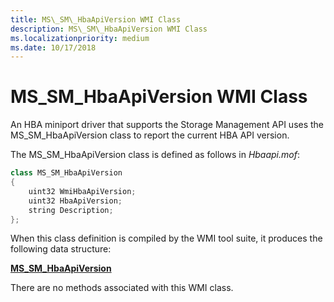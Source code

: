 ```yaml
---
title: MS\_SM\_HbaApiVersion WMI Class
description: MS\_SM\_HbaApiVersion WMI Class
ms.localizationpriority: medium
ms.date: 10/17/2018
---
```


# MS\_SM\_HbaApiVersion WMI Class


An HBA miniport driver that supports the Storage Management API uses the MS\_SM\_HbaApiVersion class to report the current HBA API version.

The MS\_SM\_HbaApiVersion class is defined as follows in *Hbaapi.mof*:

```cpp
class MS_SM_HbaApiVersion
{
    uint32 WmiHbaApiVersion;  
    uint32 HbaApiVersion;  
    string Description;
};
```

When this class definition is compiled by the WMI tool suite, it produces the following data structure:

[**MS\_SM\_HbaApiVersion**](/previous-versions/windows/hardware/drivers/ff563211(v=vs.85))

There are no methods associated with this WMI class.

 

